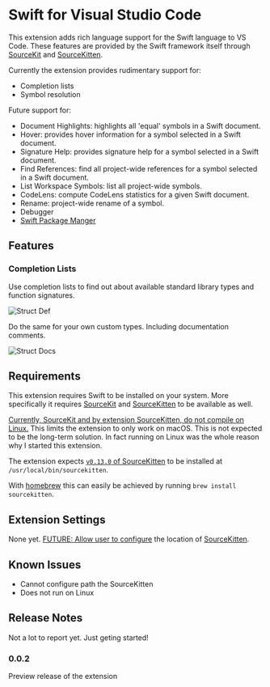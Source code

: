 # Swift for Visual Studio Code

This extension adds rich language support for the Swift language to VS Code. These features are provided by the Swift framework itself through [SourceKit](https://github.com/apple/swift/tree/master/tools/SourceKit) and [SourceKitten](https://github.com/jpsim/SourceKitten).

Currently the extension provides rudimentary support for:

- Completion lists
- Symbol resolution

Future support for:

- Document Highlights: highlights all 'equal' symbols in a Swift document.
- Hover: provides hover information for a symbol selected in a Swift document.
- Signature Help: provides signature help for a symbol selected in a Swift document.
- Find References: find all project-wide references for a symbol selected in a Swift document.
- List Workspace Symbols: list all project-wide symbols.
- CodeLens: compute CodeLens statistics for a given Swift document.
- Rename: project-wide rename of a symbol.
- Debugger
- [Swift Package Manger](https://swift.org/package-manager/)

## Features

### Completion Lists

Use completion lists to find out about available standard library types and function signatures.

![Struct Def](http://i.giphy.com/26gJAJzxzZDsVEs24.gif)

Do the same for your own custom types. Including documentation comments.

![Struct Docs](http://i.giphy.com/l0HlzNmlfLl7fyc0g.gif)

## Requirements

This extension requires Swift to be installed on your system. More specifically it requires [SourceKit](https://github.com/apple/swift/tree/master/tools/SourceKit) and [SourceKitten](https://github.com/jpsim/SourceKitten) to be available as well.

[Currently, SourceKit and by extension SourceKitten, do not compile on Linux.](https://github.com/jpsim/SourceKitten/pull/223) This limits the extension to only work on macOS. This is not expected to be the long-term solution. In fact running on Linux was the whole reason why I started this extension.

The extension expects [`v0.13.0` of SourceKitten](https://github.com/jpsim/SourceKitten/releases/tag/0.13.0) to be installed at `/usr/local/bin/sourcekitten`.

With [homebrew]() this can easily be achieved by running `brew install sourcekitten`.

## Extension Settings

None yet. [FUTURE: Allow user to configure](https://github.com/RLovelett/vscode-swift/issues/1) the location of [SourceKitten](https://github.com/jpsim/SourceKitten).

## Known Issues

- Cannot configure path the SourceKitten
- Does not run on Linux

## Release Notes

Not a lot to report yet. Just geting started!

### 0.0.2

Preview release of the extension
